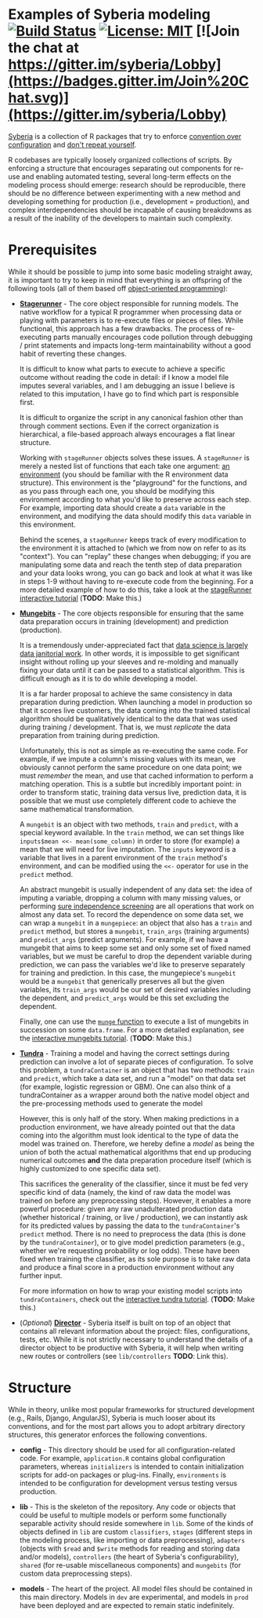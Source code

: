 Examples of Syberia modeling [![Build Status](https://travis-ci.org/syberia/syberia.svg?branch=master)](https://travis-ci.org/syberia/syberia) [![License: MIT](https://img.shields.io/badge/License-MIT-yellow.svg)](https://github.com/syberia/syberia/blob/master/LICENSE) [![Join the chat at https://gitter.im/syberia/Lobby](https://badges.gitter.im/Join%20Chat.svg)](https://gitter.im/syberia/Lobby) 
===============

[Syberia](http://github.com/robertzk/syberia) is a collection
of R packages that try to enforce [convention over configuration](http://en.wikipedia.org/wiki/Convention_over_configuration)
and [don't repeat yourself](http://en.wikipedia.org/wiki/Don't_repeat_yourself).

R codebases are typically loosely organized collections of scripts. By enforcing a structure that
encourages separating out components for re-use and enabling automated testing,
several long-term effects on the modeling process should emerge: research should be
reproducible, there should be no difference between experimenting with a new method
and developing something for production (i.e., development = production), and
complex interdependencies should be incapable of causing breakdowns as a result of
the inability of the developers to maintain such complexity.

Prerequisites
=========

While it should be possible to jump into some basic modeling straight away, it is important
to try to keep in mind that everything is an offspring of the following tools (all of them
based off [object-oriented programming](http://adv-r.had.co.nz/OO-essentials.html)):

  * **[Stagerunner](http://github.com/robertzk/stagerunner)** - The core object responsible
    for running models. The native workflow for a typical R programmer when processing data
    or playing with parameters is to re-execute files or pieces of files. While functional,
    this approach has a few drawbacks. The process of re-executing parts manually encourages
    code pollution through debugging / print statements and impacts long-term maintainability
    without a good habit of reverting these changes.

    It is difficult to know what parts to execute to achieve a specific outcome without
    reading the code in detail: if I know a model file imputes several variables, and I am
    debugging an issue I believe is related to this imputation, I have go to find which
    part is responsible first.

    It is difficult to organize the script in any canonical fashion other than through
    comment sections. Even if the correct organization is hierarchical, a file-based
    approach always encourages a flat linear structure.

    Working with `stageRunner` objects solves these issues. A `stageRunner` is merely a
    nested list of functions that each take one argument: [an environment](http://adv-r.had.co.nz/Environments.html)
    (you should be familiar with the R environment data structure). This environment
    is the "playground" for the functions, and as you pass through each one, you should
    be modifying this environment according to what you'd like to preserve across each
    step. For example, importing data should create a `data` variable in the environment,
    and modifying the data should modify this `data` variable in this environment.

    Behind the scenes, a `stageRunner` keeps track of every modification to the
    environment it is attached to (which we from now on refer to as its "context").
    You can "replay" these changes when debugging; if you are manipulating some data and reach
    the tenth step of data preparation and your data looks wrong, you can go back and
    look at what it was like in steps 1-9 without having to re-execute code from
    the beginning. For a more detailed example of how to do this,
    take a look at the [stageRunner interactive tutorial](http://en.wikipedia.org/wiki/Vaporware)
    (**TODO**: Make this.)

  * **[Mungebits](http://github.com/robertzk/mungebits)** - The core objects responsible for
    ensuring that the same data preparation occurs in training (development) and prediction
    (production).

    It is a tremendously under-appreciated fact that [data science is largely data janitorial
    work](http://www.nytimes.com/2014/08/18/technology/for-big-data-scientists-hurdle-to-insights-is-janitor-work.html).
    In other words, it is impossible to get significant insight without rolling up your
    sleeves and re-molding and manually fixing your data until it can be passed to a statistical
    algorithm. This is difficult enough as it is to do while developing a model.

    It is a far harder proposal to achieve the same consistency in data preparation during
    prediction. When launching a model in production so that it scores live customers,
    the data coming into the trained statistical algorithm should be qualitatively identical
    to the data that was used during training / development. That is, we must *replicate*
    the data preparation from training during prediction.

    Unfortunately, this is not as simple as re-executing the same code. For example, if we
    impute a column's missing values with its mean, we obviously cannot perform the
    same procedure on one data point; we must *remember* the mean, and use that cached
    information to perform a matching operation. This is a subtle but incredibly important
    point: in order to transform static, training data versus live, prediction data,
    it is possible that we must use completely different code to achieve the same mathematical
    transformation.

    A `mungebit` is an object with two methods, `train` and `predict`, with a special keyword
    available. In the `train` method, we can set things like `inputs$mean <<- mean(some_column)`
    in order to store (for example) a mean that we will need for live imputation. The `inputs`
    keyword is a variable that lives in a parent environment of the `train` method's
    environment, and can be modified using the `<<-` operator for use in the `predict`
    method.

    An abstract mungebit is usually independent of any data set: the idea of imputing a variable,
    dropping a column with many missing values, or performing [sure independence screening](http://onlinelibrary.wiley.com/store/10.1111/j.1467-9868.2008.00674.x/asset/j.1467-9868.2008.00674.x.pdf;jsessionid=978642E589014AA154A21BE2CE854D22.f01t01?v=1&t=i04x8nfw&s=8a5207bd8384e1ebe65fbd845f639d749b02cabc)
    are all operations that work on almost any data set. To record the dependence on some data
    set, we can wrap a `mungebit` in a `mungepiece`: an object that also has a `train` and
    `predict` method, but stores a `mungebit`, `train_args` (training arguments) and
    `predict_args` (predict arguments). For example, if we have a mungebit that aims to
    keep some set and only some set of fixed named variables, but we must be careful to
    drop the dependent variable during prediction, we can pass the variables we'd like to
    preserve separately for training and prediction. In this case, the mungepiece's `mungebit`
    would be a `mungebit` that generically preserves all but the given variables, its
    `train_args` would be our set of desired variables including the dependent, and `predict_args`
    would be this set excluding the dependent.

    Finally, one can use the [`munge` function](https://github.com/robertzk/mungebits/blob/master/R/munge.r) to execute a list of mungebits in succession
    on some `data.frame`. For a more detailed explanation, see the [interactive
    mungebits tutorial](http://en.wikipedia.org/wiki/Vaporware). (**TODO**: Make this.)

  * **[Tundra](http://github.com/robertzk/tundra)** - Training a model and having the correct
    settings during prediction can involve a lot of separate pieces of configuration.
    To solve this problem, a `tundraContainer` is an object that has two methods:
    `train` and `predict`, which take a data set, and run a "model" on that data
    set (for example, logistic regression or GBM). One can also think of a tundraContainer as
    a wrapper around both the native model object and the pre-processing methods used to generate the model

    However, this is only half of the story. When making predictions in a production
    environment, we have already pointed out that the data coming into the algorithm
    must look identical to the type of data the model was trained on. Therefore,
    we hereby define a *model* as being the union of both the actual mathematical
    algorithms that end up producing numerical outcomes **and** the data preparation
    procedure itself (which is highly customized to one specific data set).

    This sacrifices the generality of the classifier, since it must be fed very
    specific kind of data (namely, the kind of raw data the model was trained on
    before any preprocessing steps). However, it enables a more powerful procedure:
    given any raw unadulterated production data (whether historical / training, or
    live / production), we can instantly ask for its predicted values by passing
    the data to the `tundraContainer`'s `predict` method. There is no need to
    preprocess the data (this is done by the `tundraContainer`), or to give model
    prediction parameters (e.g., whether we're requesting probability or log odds).
    These have been fixed when training the classifier, as its sole purpose is to
    take raw data and produce a final score in a production environment without any
    further input.

    For more information on how to wrap your existing model scripts into `tundraContainers`,
    check out the [interactive tundra tutorial](http://en.wikipedia.org/wiki/Vaporware).
    (**TODO**: Make this.)

  * (*Optional*) **[Director](http://github.com/robertzk/director)** - Syberia itself
    is built on top of an object that contains all relevant information about the project:
    files, configurations, tests, etc. While it is not strictly necessary to understand
    the details of a director object to be productive with Syberia, it will help when
    writing new routes or controllers (see `lib/controllers` **TODO**: Link this).

Structure
========

While in theory, unlike most popular frameworks for structured development (e.g., Rails, Django, AngularJS),
Syberia is much looser about its conventions, and for the most part allows you to adopt
arbitrary directory structures, this generator enforces the following conventions.

  * **config** - This directory should be used for all configuration-related code. For example,
    `application.R` contains global configuration parameters, whereas `initializers`
    is intended to contain initialization scripts for add-on packages or plug-ins. Finally,
    `environments` is intended to be configuration for development versus testing versus production.

  * **lib** - This is the skeleton of the repository. Any code or objects that could be
    useful to multiple models or perform some functionally separable activity should reside
    somewhere in `lib`. Some of the kinds of objects defined in `lib` are custom `classifiers`,
    `stages` (different steps in the modeling process, like importing or data preprocessing),
    `adapters` (objects with `$read` and `$write` methods for reading and storing data and/or
    models), `controllers` (the heart of Syberia's configurability), `shared` (for re-usable
    miscellaneous components) and `mungebits` (for custom data preprocessing steps).

  * **models** - The heart of the project. All model files should be contained in this
    main directory. Models in `dev` are experimental, and models in `prod` have been
    deployed and are expected to remain static indefinitely.
